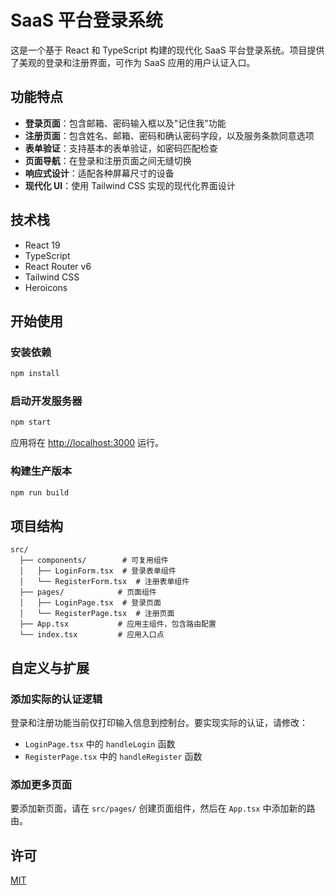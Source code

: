 # SaaS 平台登录系统

这是一个基于 React 和 TypeScript 构建的现代化 SaaS 平台登录系统。项目提供了美观的登录和注册界面，可作为 SaaS 应用的用户认证入口。

## 功能特点

- **登录页面**：包含邮箱、密码输入框以及"记住我"功能
- **注册页面**：包含姓名、邮箱、密码和确认密码字段，以及服务条款同意选项
- **表单验证**：支持基本的表单验证，如密码匹配检查
- **页面导航**：在登录和注册页面之间无缝切换
- **响应式设计**：适配各种屏幕尺寸的设备
- **现代化 UI**：使用 Tailwind CSS 实现的现代化界面设计

## 技术栈

- React 19
- TypeScript
- React Router v6
- Tailwind CSS
- Heroicons

## 开始使用

### 安装依赖

```bash
npm install
```

### 启动开发服务器

```bash
npm start
```

应用将在 [http://localhost:3000](http://localhost:3000) 运行。

### 构建生产版本

```bash
npm run build
```

## 项目结构

```
src/
  ├── components/        # 可复用组件
  │   ├── LoginForm.tsx  # 登录表单组件
  │   └── RegisterForm.tsx  # 注册表单组件
  ├── pages/            # 页面组件
  │   ├── LoginPage.tsx  # 登录页面
  │   └── RegisterPage.tsx  # 注册页面
  ├── App.tsx           # 应用主组件，包含路由配置
  └── index.tsx         # 应用入口点
```

## 自定义与扩展

### 添加实际的认证逻辑

登录和注册功能当前仅打印输入信息到控制台。要实现实际的认证，请修改：

- `LoginPage.tsx` 中的 `handleLogin` 函数
- `RegisterPage.tsx` 中的 `handleRegister` 函数

### 添加更多页面

要添加新页面，请在 `src/pages/` 创建页面组件，然后在 `App.tsx` 中添加新的路由。

## 许可

[MIT](LICENSE)
